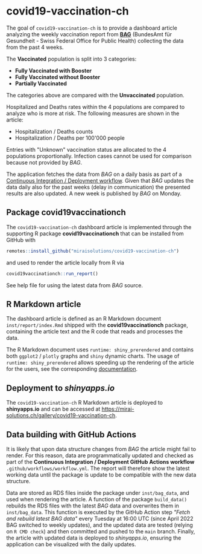 # covid19-vaccination-ch

The goal of `covid19-vaccination-ch` is to provide a dashboard article
analyzing the weekly vaccination report from [**BAG**](https://www.bag.admin.ch/bag/en/home.html) (BundesAmt für Gesundheit - Swiss Federal Office for Public Health) collecting the data from the past 4 weeks.

The **Vaccinated** population is split into 3 categories:

- **Fully Vaccinated with Booster**
- **Fully Vaccinated without Booster**
- **Partially Vaccinated**

The categories above are compared with the **Unvaccinated** population.

Hospitalized and Deaths rates within the 4 populations are compared to analyze who is more at risk. The following measures are shown in the
article:

- Hospitalization / Deaths counts
- Hospitalization / Deaths per 100'000 people

Entries with "Unknown" vaccination status are allocated to the 4 populations proportionally. Infection cases cannot be used for comparison because not provided by *BAG*.

The application fetches the data from *BAG* on a daily basis as part of a [Continuous Integration / Deployment workflow](#data-building-with-github-actions). Given that *BAG* updates the data daily also for the past weeks (delay in communication) the presented results are also updated. A new week is published by *BAG* on Monday.

## Package covid19vaccinationch

The `covid19-vaccination-ch` dashboard article is implemented through the supporting R package **covid19vaccinationch** that can be installed from GitHub with

``` r
remotes::install_github("miraisolutions/covid19-vaccination-ch")
```

and used to render the article locally from R via

``` r
covid19vaccinationch::run_report()

```
See help file for using the latest data from *BAG* source.

## R Markdown article

The dashboard article is defined as an R Markdown document `inst/report/index.Rmd` shipped with the **covid19vaccinationch** package, containing the article text and the R code that reads and processes the data.

The R Markdown document uses `runtime: shiny_prerendered` and contains both `ggplot2` / `plotly` graphs and `shiny` dynamic charts. The usage of `runtime: shiny_prerendered` allows speeding up the rendering of the article for the users, see the corresponding [documentation](https://rmarkdown.rstudio.com/authoring_shiny_prerendered.HTML).

## Deployment to *shinyapps.io*

The `covid19-vaccination-ch` R Markdown article is deployed to **shinyapps.io** and can be accessed at <https://mirai-solutions.ch/gallery/covid19-vaccination-ch>.

## Data building with GitHub Actions

It is likely that upon data structure changes from *BAG* the article might fail to render. For this reason, data are programmatically updated and checked as part of the **Continuous Integration / Deployment GitHub Actions workflow** `.github/workflows/workflow.yml`. The report will therefore show the latest working data until the package is update to be compatible with the new data structure.

Data are stored as RDS files inside the package under `inst/bag_data`, and used when rendering the article. A function of the package `build_data()` rebuilds the RDS files with the latest *BAG* data and overwrites them in `inst/bag_data`. This function is executed by the GitHub Action step _"Fetch and rebuild latest BAG data"_ every Tuesday at 16:00 UTC (since April 2022 BAG switched to weekly updates), and the updated data are tested (relying on `R CMD check`) and then committed and pushed to the `main` branch. Finally, the article with updated data is deployed to *shinyapps.io*, ensuring the application can be visualized with the daily updates.
